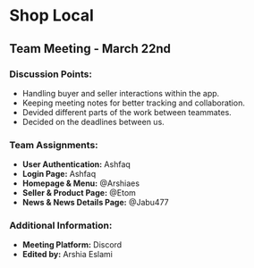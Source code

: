# Shop Local

## Team Meeting - March 22nd

### Discussion Points:
- Handling buyer and seller interactions within the app.
- Keeping meeting notes for better tracking and collaboration.
- Devided different parts of the work between teammates.
- Decided on the deadlines between us.

### Team Assignments:
- **User Authentication:** Ashfaq
- **Login Page:** Ashfaq
- **Homepage & Menu:** @Arshiaes
- **Seller & Product Page:** @Etom
- **News & News Details Page:** @Jabu477



### Additional Information:
- **Meeting Platform:** Discord
- **Edited by:** Arshia Eslami



